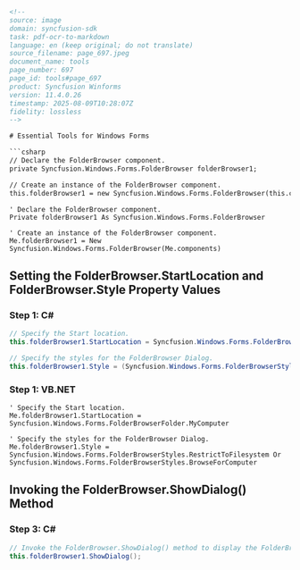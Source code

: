 ```html
<!--
source: image
domain: syncfusion-sdk
task: pdf-ocr-to-markdown
language: en (keep original; do not translate)
source_filename: page_697.jpeg
document_name: tools
page_number: 697
page_id: tools#page_697
product: Syncfusion Winforms
version: 11.4.0.26
timestamp: 2025-08-09T10:28:07Z
fidelity: lossless
-->

# Essential Tools for Windows Forms

```csharp
// Declare the FolderBrowser component.
private Syncfusion.Windows.Forms.FolderBrowser folderBrowser1;

// Create an instance of the FolderBrowser component.
this.folderBrowser1 = new Syncfusion.Windows.Forms.FolderBrowser(this.components);
```

```vb.net
' Declare the FolderBrowser component.
Private folderBrowser1 As Syncfusion.Windows.Forms.FolderBrowser

' Create an instance of the FolderBrowser component.
Me.folderBrowser1 = New Syncfusion.Windows.Forms.FolderBrowser(Me.components)
```

## Setting the FolderBrowser.StartLocation and FolderBrowser.Style Property Values

### Step 1: C#

```csharp
// Specify the Start location.
this.folderBrowser1.StartLocation = Syncfusion.Windows.Forms.FolderBrowserFolder.MyComputer;

// Specify the styles for the FolderBrowser Dialog.
this.folderBrowser1.Style = (Syncfusion.Windows.Forms.FolderBrowserStyles.RestrictToFilesystem | Syncfusion.Windows.Forms.FolderBrowserStyles.BrowseForComputer);
```

### Step 1: VB.NET

```vb.net
' Specify the Start location.
Me.folderBrowser1.StartLocation = Syncfusion.Windows.Forms.FolderBrowserFolder.MyComputer

' Specify the styles for the FolderBrowser Dialog.
Me.folderBrowser1.Style = Syncfusion.Windows.Forms.FolderBrowserStyles.RestrictToFilesystem Or Syncfusion.Windows.Forms.FolderBrowserStyles.BrowseForComputer
```

## Invoking the FolderBrowser.ShowDialog() Method

### Step 3: C#

```csharp
// Invoke the FolderBrowser.ShowDialog() method to display the FolderBrowser Dialog.
this.folderBrowser1.ShowDialog();
```

<!-- tags: [Syncfusion, Winforms, FolderBrowser, Dialog, ShowDialog, C#, VB.NET] keywords: [Syncfusion, Winforms, FolderBrowser, StartLocation, Style, MyComputer, RestrictToFilesystem, BrowseForComputer, ShowDialog, C#, VB.NET] -->
```